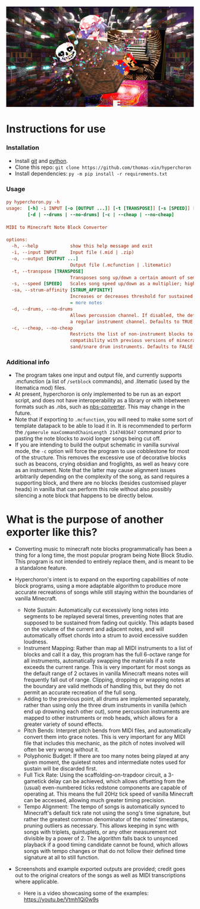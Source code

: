 ![thumbnail](https://raw.githubusercontent.com/thomas-xin/hyperchoron/refs/heads/main/thumb.jpg)
# Instructions for use
### Installation
- Install [git](https://github.com/git-guides/install-git) and [python](https://www.python.org).
- Clone this repo:
`git clone https://github.com/thomas-xin/hyperchoron`
- Install dependencies:
`py -m pip install -r requirements.txt`
### Usage
```ini
py hyperchoron.py -h
usage:  [-h] -i INPUT [-o [OUTPUT ...]] [-t [TRANSPOSE]] [-s [SPEED]] [-sa [STRUM_AFFINITY]]
        [-d | --drums | --no-drums] [-c | --cheap | --no-cheap]

MIDI to Minecraft Note Block Converter

options:
  -h, --help            show this help message and exit
  -i, --input INPUT     Input file (.mid | .zip)
  -o, --output [OUTPUT ...]
                        Output file (.mcfunction | .litematic)
  -t, --transpose [TRANSPOSE]
                        Transposes song up/down a certain amount of semitones; higher = higher pitched
  -s, --speed [SPEED]   Scales song speed up/down as a multiplier; higher = faster
  -sa, --strum-affinity [STRUM_AFFINITY]
                        Increases or decreases threshold for sustained notes to be cut into discrete segments; higher
                        = more notes
  -d, --drums, --no-drums
                        Allows percussion channel. If disabled, the default MIDI percussion channel will be treated as
                        a regular instrument channel. Defaults to TRUE
  -c, --cheap, --no-cheap
                        Restricts the list of non-instrument blocks to a more survival-friendly set. Also enables
                        compatibility with previous versions of minecraft. May cause spacing issues with the
                        sand/snare drum instruments. Defaults to FALSE
```
### Additional info
- The program takes one input and output file, and currently supports .mcfunction (a list of `/setblock` commands), and .litematic (used by the litematica mod) files.
- At present, hyperchoron is only implemented to be run as an export script, and does not have interoperability as a library or with inbetween formats such as .nbs, such as [nbs-converter](https://github.com/jazziiRed/nbs-converter). This may change in the future.
- Note that if exporting to `.mcfunction`, you will need to make some sort of template datapack to be able to load it in. It is recommended to perform the `/gamerule maxCommandChainLength 2147483647` command prior to pasting the note blocks to avoid longer songs being cut off.
- If you are intending to build the output schematic in vanilla survival mode, the `-c` option will force the program to use cobblestone for most of the structure. This removes the excessive use of decorative blocks such as beacons, crying obsidian and froglights, as well as heavy core as an instrument. Note that the latter may cause alignment issues arbitrarily depending on the complexity of the song, as sand requires a supporting block, and there are no blocks (besides customised player heads) in vanilla that can perform this role without also possibly silencing a note block that happens to be directly below.

# What is the purpose of another exporter like this?
- Converting music to minecraft note blocks programmatically has been a thing for a long time, the most popular program being Note Block Studio. This program is not intended to entirely replace them, and is meant to be a standalone feature.
- Hyperchoron's intent is to expand on the exporting capabilities of note block programs, using a more adaptable algorithm to produce more accurate recreations of songs while still staying within the boundaries of vanilla Minecraft.
  - Note Sustain: Automatically cut excessively long notes into segments to be replayed several times, preventing notes that are supposed to be sustained from fading out quickly. This adapts based on the volume of the current and adjacent notes, and will automatically offset chords into a strum to avoid excessive sudden loudness.
  - Instrument Mapping: Rather than map all MIDI instruments to a list of blocks and call it a day, this program has the full 6-octave range for all instruments, automatically swapping the materials if a note exceeds the current range. This is very important for most songs as the default range of 2 octaves in vanilla Minecraft means notes will frequently fall out of range. Clipping, dropping or wrapping notes at the boundary are valid methods of handling this, but they do not permit an accurate recreation of the full song.
  - Adding to the previous point, all drums are implemented separately, rather than using only the three drum instruments in vanilla (which end up drowning each other out), some percussion instruments are mapped to other instruments or mob heads, which allows for a greater variety of sound effects.
  - Pitch Bends: Interpret pitch bends from MIDI files, and automatically convert them into grace notes. This is very important for any MIDI file that includes this mechanic, as the pitch of notes involved will often be very wrong without it.
  - Polyphonic Budget: If there are too many notes being played at any given moment, the quietest notes and intermediate notes used for sustain will be discarded first.
  - Full Tick Rate: Using the scaffolding-on-trapdoor circuit, a 3-gametick delay can be achieved, which allows offsetting from the (usual) even-numbered ticks redstone components are capable of operating at. This means the full 20Hz tick speed of vanilla Minecraft can be accessed, allowing much greater timing precision.
  - Tempo Alignment: The tempo of songs is automatically synced to Minecraft's default tick rate not using the song's time signature, but rather the greatest common denominator of the notes' timestamps, pruning outliers as necessary. This allows keeping in sync with songs with triplets, quintuplets, or any other measurement not divisible by a power of 2. The algorithm falls back to unsynced playback if a good timing candidate cannot be found, which allows songs with tempo changes or that do not follow their defined time signature at all to still function.

- Screenshots and example exported outputs are provided; credit goes out to the original creators of the songs as well as MIDI transcriptions where applicable.
  - Here is a video showcasing some of the examples: https://youtu.be/Vtmh1Qi0w9s

